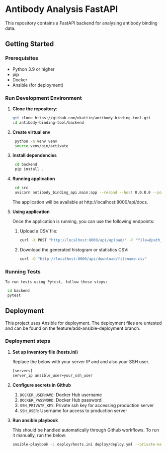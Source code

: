 # Antibody Analysis FastAPI

This repository contains a FastAPI backend for analysing antibody binding data.

## Getting Started

### Prerequisites

- Python 3.9 or higher
- pip
- Docker
- Ansible (for deployment)

### Run Development Environment

1. **Clone the repository**:

   ```bash
   git clone https://github.com/nkattin/antibody-binding-tool.git
   cd antibody-binding-tool/backend
   ```

2. **Create virtual env**

   ```bash
    python -m venv venv
    source venv/bin/activate
   ```

3. **Install dependencies**

   ```bash
    cd backend
    pip install .
   ```

2. **Running application**

   ```bash
    cd src
    uvicorn antibody_binding_api.main:app --reload --host 0.0.0.0 --port 8000
   ```

    The application will be available at http://localhost:8000/api/docs.


3. **Using application**

    Once the application is running, you can use the following endpoints:

    1. Upload a CSV file:

        ```bash
        curl -X POST "http://localhost:8000/api/upload/" -F "file=@path_to_your_file.csv"
        ```
    
    2. Download the generated histogram or statistics CSV:

        ```bash
        curl -O "http://localhost:8000/api/download/filename.csv"
        ```



### Running Tests

    To run tests using Pytest, follow these steps:

   ```bash
    cd backend
    pytest
   ```


## Deployment

This project uses Ansible for deployment. The deployment files are untested and can be found on the feature/add-ansible-deployment branch. 

### Deployment steps

1. **Set up inventory file (hosts.ini)**

    Replace the below with your server IP and and also your SSH user.

    ```bash
    [servers]
    server_ip ansible_user=your_ssh_user
   ```

2. **Configure secrets in Github**

    1. `DOCKER_USERNAME`: Docker Hub username
    2. `DOCKER_PASSWORD`: Docker Hub password
    3. `SSH_PRIVATE_KEY`: Private ssh key for accessing production server
    4. `SSH_USER`: Username for access to production server

3. **Run ansible playbook**

    This should be handled automatically through Github workflows. To run it manually, run the below:

    ```bash
    ansible-playbook -i deploy/hosts.ini deploy/deploy.yml --private-key /path/to/private_key -u your_ssh_user
   ```






